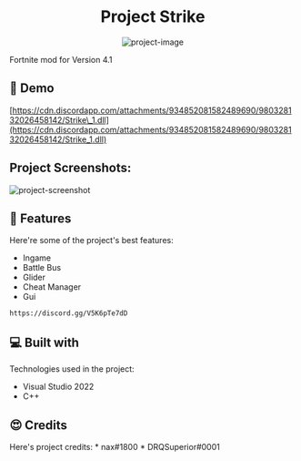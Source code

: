 <h1 align="center" id="title">Project Strike</h1>

<p align="center"><img src="https://media.discordapp.net/attachments/934852081582489690/980327777842647100/logo.png" alt="project-image"></p>

<p id="description">Fortnite mod for Version 4.1</p>

<h2>🚀 Demo</h2>

[https://cdn.discordapp.com/attachments/934852081582489690/980328132026458142/Strike\_1.dll](https://cdn.discordapp.com/attachments/934852081582489690/980328132026458142/Strike_1.dll)

<h2>Project Screenshots:</h2>

<img src="https://media.discordapp.net/attachments/977355695697575996/980279386215419924/unknown.png" alt="project-screenshot">

  
  
<h2>🧐 Features</h2>

Here're some of the project's best features:

*   Ingame
*   Battle Bus
*   Glider
*   Cheat Manager
*   Gui

```
https://discord.gg/V5K6pTe7dD
```

  
  
<h2>💻 Built with</h2>

Technologies used in the project:

*   Visual Studio 2022
*   C++

<h2>😍 Credits</h2>
Here's project credits:
*   nax#1800
*   DRQSuperior#0001

